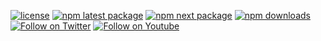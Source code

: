 [![license](https://img.shields.io/badge/license-MIT-blue.svg)](https://github.com/tuvalframework/framework/blob/main/LICENSE)
[![npm latest package](https://img.shields.io/npm/v/@tuval/core/latest.svg)](https://www.npmjs.com/package/@tuval/core)
[![npm next package](https://img.shields.io/npm/v/@tuval/core/next.svg)](https://www.npmjs.com/package/@tuval/core)
[![npm downloads](https://img.shields.io/npm/dm/@tuval/core.svg)](https://www.npmjs.com/package/@tuval/core)
[![Follow on Twitter](https://img.shields.io/twitter/follow/tuvalframework.svg?label=follow+tuvalframework)](https://twitter.com/tuvalframework)
[![Follow on Youtube](https://img.shields.io/youtube/channel/views/UCIvOMAYBuLllvPIJp0o-opQ?style=social)](https://www.youtube.com/channel/UCIvOMAYBuLllvPIJp0o-opQ)